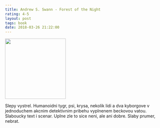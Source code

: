 ```yaml
---
title: Andrew S. Swann - Forest of the Night
rating: 4-5
layout: post
tags: book
date: 2018-03-26 21:22:00
---
```

<img width="200" src="http://www.sandrewswann.com/blog/wp-content/uploads/2008/05/forests0.jpg" />
<p>
Slepy vystrel. Humanoidni tygr, psi, krysa, nekolik lidi a dva kyborgove v jednoduchem akcnim detektivnim pribehu vyplnenem beckovou vatou. Slaboucky text i scenar. Uplne zle to sice neni, ale ani dobre. Slaby prumer, nebrat.
</p>
